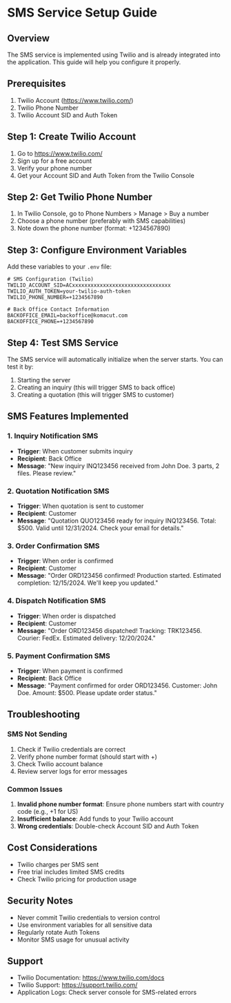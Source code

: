 # SMS Service Setup Guide

## Overview
The SMS service is implemented using Twilio and is already integrated into the application. This guide will help you configure it properly.

## Prerequisites
1. Twilio Account (https://www.twilio.com/)
2. Twilio Phone Number
3. Twilio Account SID and Auth Token

## Step 1: Create Twilio Account
1. Go to https://www.twilio.com/
2. Sign up for a free account
3. Verify your phone number
4. Get your Account SID and Auth Token from the Twilio Console

## Step 2: Get Twilio Phone Number
1. In Twilio Console, go to Phone Numbers > Manage > Buy a number
2. Choose a phone number (preferably with SMS capabilities)
3. Note down the phone number (format: +1234567890)

## Step 3: Configure Environment Variables
Add these variables to your `.env` file:

```env
# SMS Configuration (Twilio)
TWILIO_ACCOUNT_SID=ACxxxxxxxxxxxxxxxxxxxxxxxxxxxxxxxx
TWILIO_AUTH_TOKEN=your-twilio-auth-token
TWILIO_PHONE_NUMBER=+1234567890

# Back Office Contact Information
BACKOFFICE_EMAIL=backoffice@komacut.com
BACKOFFICE_PHONE=+1234567890
```

## Step 4: Test SMS Service
The SMS service will automatically initialize when the server starts. You can test it by:

1. Starting the server
2. Creating an inquiry (this will trigger SMS to back office)
3. Creating a quotation (this will trigger SMS to customer)

## SMS Features Implemented

### 1. Inquiry Notification SMS
- **Trigger**: When customer submits inquiry
- **Recipient**: Back Office
- **Message**: "New inquiry INQ123456 received from John Doe. 3 parts, 2 files. Please review."

### 2. Quotation Notification SMS
- **Trigger**: When quotation is sent to customer
- **Recipient**: Customer
- **Message**: "Quotation QUO123456 ready for inquiry INQ123456. Total: $500. Valid until 12/31/2024. Check your email for details."

### 3. Order Confirmation SMS
- **Trigger**: When order is confirmed
- **Recipient**: Customer
- **Message**: "Order ORD123456 confirmed! Production started. Estimated completion: 12/15/2024. We'll keep you updated."

### 4. Dispatch Notification SMS
- **Trigger**: When order is dispatched
- **Recipient**: Customer
- **Message**: "Order ORD123456 dispatched! Tracking: TRK123456. Courier: FedEx. Estimated delivery: 12/20/2024."

### 5. Payment Confirmation SMS
- **Trigger**: When payment is confirmed
- **Recipient**: Back Office
- **Message**: "Payment confirmed for order ORD123456. Customer: John Doe. Amount: $500. Please update order status."

## Troubleshooting

### SMS Not Sending
1. Check if Twilio credentials are correct
2. Verify phone number format (should start with +)
3. Check Twilio account balance
4. Review server logs for error messages

### Common Issues
1. **Invalid phone number format**: Ensure phone numbers start with country code (e.g., +1 for US)
2. **Insufficient balance**: Add funds to your Twilio account
3. **Wrong credentials**: Double-check Account SID and Auth Token

## Cost Considerations
- Twilio charges per SMS sent
- Free trial includes limited SMS credits
- Check Twilio pricing for production usage

## Security Notes
- Never commit Twilio credentials to version control
- Use environment variables for all sensitive data
- Regularly rotate Auth Tokens
- Monitor SMS usage for unusual activity

## Support
- Twilio Documentation: https://www.twilio.com/docs
- Twilio Support: https://support.twilio.com/
- Application Logs: Check server console for SMS-related errors








